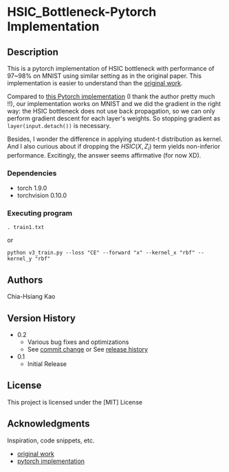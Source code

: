 # HSIC_Bottleneck-Pytorch Implementation

## Description

This is a pytorch implementation of HSIC bottleneck with performance of 97~98% on MNIST using similar setting as in the original paper.
This implementation is easier to understand than the [original work](https://github.com/choasma/HSIC-bottleneck). 

Compared to [this Pytorch implementation](https://github.com/gusye1234/Pytorch-HSIC-bottleneck) (I thank the author pretty much !!), our implementation works on MNIST and we did the gradient in the right way: the HSIC bottleneck does not use back propagation, so we can only perform gradient descent for each layer's weights. So stopping gradient as ```layer(input.detach())``` is necessary.

Besides, I wonder the difference in applying student-t distribution as kernel. And I also curious about if dropping the $HSIC(X,Z_i)$ term yields non-inferior performance. Excitingly, the answer seems affirmative (for now XD).

### Dependencies

* torch 1.9.0
* torchvision 0.10.0

### Executing program

```
. train1.txt
```

or 
```
python v3_train.py --loss "CE" --forward "x" --kernel_x "rbf" --kernel_y "rbf"
```
## Authors
Chia-Hsiang Kao

## Version History

* 0.2
    * Various bug fixes and optimizations
    * See [commit change]() or See [release history]()
* 0.1
    * Initial Release

## License

This project is licensed under the [MIT] License

## Acknowledgments

Inspiration, code snippets, etc.
* [original work](https://github.com/choasma/HSIC-bottleneck)
* [pytorch implementation](https://github.com/gusye1234/Pytorch-HSIC-bottleneck)

